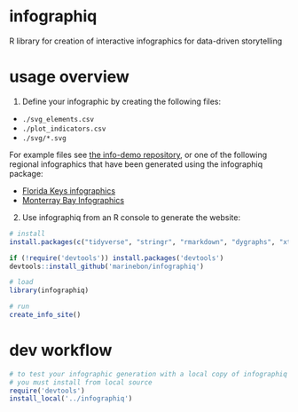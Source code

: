 # infographiq
R library for creation of interactive infographics for data-driven storytelling

# usage overview

1. Define your infographic by creating the following files:

* `./svg_elements.csv`
* `./plot_indicators.csv`
* `./svg/*.svg`

For example files see [the info-demo repository](https://github.com/USF-IMARS/info-demo), or one of the following regional infographics that have been generated using the infographiq package:

* [Florida Keys infographics](https://github.com/marinebon/info-fk/)
* [Monterray Bay Infographics](https://github.com/marinebon/info-mb)

2. Use infographiq from an R console to generate the website:

```R
# install
install.packages(c("tidyverse", "stringr", "rmarkdown", "dygraphs", "xts", "lubridate", "geojsonio", "RColorBrewer", "leaflet", "crosstalk", "servr", "roxygen2", "futile.logger"))

if (!require('devtools')) install.packages('devtools')
devtools::install_github('marinebon/infographiq')

# load
library(infographiq)

# run
create_info_site()
```

# dev workflow

```R
# to test your infographic generation with a local copy of infographiq
# you must install from local source
require('devtools')
install_local('../infographiq')
```

